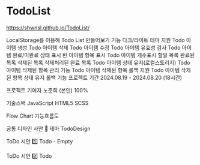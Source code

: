 # TodoList
https://shwnsl.github.io/TodoList/

LocalStorage를 이용해
Todo List 만들어보기
기능
다크/라이트 테마 지원
Todo 아이템 생성
Todo 아이템 삭제
Todo 아이템 수정
Todo 아이템 유효성 검사
Todo 아이템 완료/미완료 상태 표시
빈 아이템 항목 표시
Todo 아이템 개수표시
할일 목록
완료된 목록
삭제된 목록
삭제처리된 완료 목록
Todo 아이템 상태 유지(로컬스토리지)
Todo 아이템 삭제된 항목 관리 기능
Todo 아이템 삭제된 항목 롤백 지원
Todo 아이템 삭제된 항목 상태 유지 롤백 기능
프로젝트 기간
2024.08.19 - 2024.08.20 (18시간)

프로젝트 기여자
노준희 (본인) 100%

기술스택
JavaScript HTML5 SCSS

Flow Chart
기능흐름도



공통 디자인 사안 🎨
테마
TodoDesign

ToDo 시안 1️⃣
Todo - Empty

ToDo 시안 2️⃣
Todo
